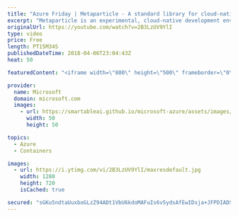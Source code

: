 ```yaml
---
title: "Azure Friday | Metaparticle - A standard library for cloud-native applications on Kubernetes"
excerpt: "Metaparticle is an experimental, cloud-native development environment for democratizing and simplifying the development of reliable distributed applications. It uses a code-first approach, so developers can describe the composite nature of their application with easy to apply patterns and practices to"
originalUrl: https://youtube.com/watch?v=2B3LzUV9YlI
type: video
price: Free
length: PT15M34S
publishedDateTime: 2018-04-06T23:04:43Z
heat: 50

featuredContent: "<iframe width=\"800\" height=\"500\" frameborder=\"0\" src=\"https://www.youtube.com/embed/2B3LzUV9YlI\" allow=\"accelerometer; autoplay; encrypted-media; gyroscope; picture-in-picture\" allowfullscreen></iframe>"

provider:
  name: Microsoft
  domain: microsoft.com
  images:
    - url: https://smartableai.github.io/microsoft-azure/assets/images/organizations/microsoft.com-50x50.jpg
      width: 50
      height: 50

topics:
  - Azure
  - Containers

images:
  - url: https://i.ytimg.com/vi/2B3LzUV9YlI/maxresdefault.jpg
    width: 1280
    height: 720
    isCached: true

secured: "sGKu5ndtaUuxboGLzZ94ADt1VbU6kdoMAFuIs6v5ydsAfEwIDsja+JFPDIADShVTkLKN9ZR+sAarFAA/X3TzbnxhsvBEcYnEABOSGZwpdO263DSNHw75i8UQjp1iKavOtVQ9EbXAON3RnObQIPtxjzMxdzIQFr9SeGYNEnV+0opTGmuiD3tJOGdrFoJU98pab3tby68Iid8hAwMNnYgxX/D6uIWwEUrs3EYevedP0gu0VcA5r3tWflnCS6VNePXh3LE5OIbYsA/flUNhndxjVn/NKYD5rQ6OJXn+G/blOnIe8EA6pnjHoBlDom28bo6dGpavGlm89eFUhCWNPn39FtItIhv69PpT7zbR7NHcRwB5P/DnqALqcAfSuzKfkC91ySsujOY88i1XpJI3nfmeP7UmCSsgMBc8OEDyX/oEtiw=;R7nO/7UWx+mi6ubfM2U+iw=="
---
```


